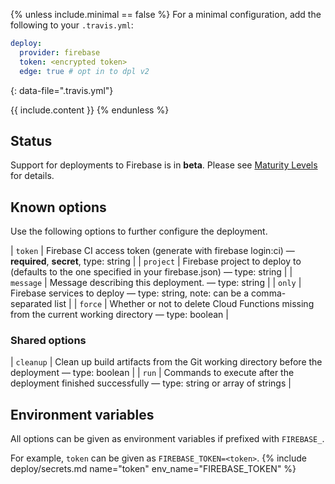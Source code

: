 {% unless include.minimal == false %}
For a minimal configuration, add the following to your `.travis.yml`:

```yaml
deploy:
  provider: firebase
  token: <encrypted token>
  edge: true # opt in to dpl v2
```
{: data-file=".travis.yml"}



{{ include.content }}
{% endunless %}

## Status

Support for deployments to Firebase is in **beta**. Please see [Maturity Levels](/user/deployment-v2#maturity-levels) for details.
## Known options

Use the following options to further configure the deployment.

| `token` | Firebase CI access token (generate with firebase login:ci) &mdash; **required**, **secret**, type: string |
| `project` | Firebase project to deploy to (defaults to the one specified in your firebase.json) &mdash; type: string |
| `message` | Message describing this deployment. &mdash; type: string |
| `only` | Firebase services to deploy &mdash; type: string, note: can be a comma-separated list |
| `force` | Whether or not to delete Cloud Functions missing from the current working directory &mdash; type: boolean |

### Shared options

| `cleanup` | Clean up build artifacts from the Git working directory before the deployment &mdash; type: boolean |
| `run` | Commands to execute after the deployment finished successfully &mdash; type: string or array of strings |

## Environment variables

All options can be given as environment variables if prefixed with `FIREBASE_`.

For example, `token` can be given as `FIREBASE_TOKEN=<token>`.
{% include deploy/secrets.md name="token" env_name="FIREBASE_TOKEN" %}